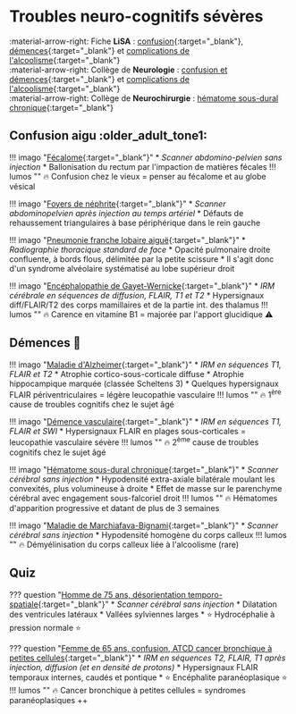 # Troubles neuro-cognitifs sévères

:material-arrow-right: Fiche **LiSA** : [confusion](https://livret.uness.fr/lisa/2024/Confusion,_d%C3%A9mences._(voir_item_132)){:target="_blank"}, [démences](https://livret.uness.fr/lisa/2024/Troubles_cognitifs_du_sujet_%C3%A2g%C3%A9._(voir_item_108)){:target="_blank"} et [complications de l'alcoolisme](https://livret.uness.fr/lisa/2024/Conna%C3%AEtre_les_complications_m%C3%A9dicales_g%C3%A9n%C3%A9rales_principales_de_la_consommation_d%E2%80%99alcool_OIC-076-12-A){:target="_blank"}  
:material-arrow-right: Collège de **Neurologie** : [confusion et démences](https://www.cen-neurologie.fr/fr/deuxieme-cycle/confusion-troubles-cognitifs-demence){:target="_blank"} et [complications de l'alcoolisme](https://www.cen-neurologie.fr/fr/deuxieme-cycle/addiction-lalcool-complications-neurologiques-lalcoolisme){:target="_blank"}  
:material-arrow-right: Collège de **Neurochirurgie** : [hématome sous-dural chronique](https://campus.neurochirurgie.fr/article1786.html){:target="_blank"}


## Confusion aigu :older_adult_tone1:

!!! imago "[Fécalome](https://radiopaedia.org/cases/53898/studies/60003){:target="_blank"}"
    * _Scanner abdomino-pelvien sans injection_
    * Ballonisation du rectum par l'impaction de matières fécales 
    !!! lumos ""
        :fire: Confusion chez le vieux = penser au fécalome et au globe vésical

!!! imago "[Foyers de néphrite](https://radiopaedia.org/cases/acute-pyelonephritis-17){:target="_blank"}"
    * _Scanner abdominopelvien après injection au temps artériel_
    * Défauts de rehaussement triangulaires à base périphérique dans le rein gauche

!!! imago "[Pneumonie franche lobaire aiguë](https://radiopaedia.org/cases/181713/studies/145072){:target="_blank"}"
    * _Radiographie thoracique standard de face_
    * Opacité pulmonaire droite confluente, à bords flous, délimitée par la petite scissure
    * Il s'agit donc d'un syndrome alvéolaire systématisé au lobe supérieur droit

!!! imago "[Encéphalopathie de Gayet-Wernicke](https://radiopaedia.org/cases/30352/studies/30997){:target="_blank"}"
    * _IRM cérébrale en séquences de diffusion, FLAIR, T1 et T2_
    * Hypersignaux diff/FLAIR/T2 des corps mamillaires et de la partie int. des thalamus
    !!! lumos ""
        :fire: Carence en vitamine B1 = majorée par l'apport glucidique :warning:


## Démences :exploding_head:

!!! imago "[Maladie d'Alzheimer](https://radiopaedia.org/cases/22196/studies/22226){:target="_blank"}"
    * _IRM en séquences T1, FLAIR et T2_
    * Atrophie cortico-sous-corticale diffuse
    * Atrophie hippocampique marquée (classée Scheltens 3)
    * Quelques hypersignaux FLAIR périventriculaires = légère leucopathie vasculaire
    !!! lumos ""
        :fire: 1<sup>ère</sup> cause de troubles cognitifs chez le sujet âgé

!!! imago "[Démence vasculaire](https://radiopaedia.org/cases/25641/studies/25829){:target="_blank"}"
    * _IRM en séquences T1, FLAIR et SWI_
    * Hypersignaux FLAIR en plages sous-corticales = leucopathie vasculaire sévère
    !!! lumos ""
        :fire: 2<sup>ème</sup> cause de troubles cognitifs chez le sujet âgé

!!! imago "[Hématome sous-dural chronique](https://radiopaedia.org/cases/77679/studies/89893){:target="_blank"}"
    * _Scanner cérébral sans injection_
    * Hypodensité extra-axiale bilatérale moulant les convexités, plus volumineuse à droite
    * Effet de masse sur le parenchyme cérébral avec engagement sous-falcoriel droit
    !!! lumos ""
        :fire: Hématomes d'apparition progressive et datant de plus de 3 semaines

!!! imago "[Maladie de Marchiafava-Bignami](https://radiopaedia.org/cases/73702/studies/84496){:target="_blank"}"
    * _Scanner cérébral sans injection_
    * Hypodensité homogène du corps calleux
    !!! lumos ""
        :fire: Démyélinisation du corps calleux liée à l'alcoolisme (rare)



## Quiz

??? question "[Homme de 75 ans, désorientation temporo-spatiale](https://radiopaedia.org/cases/54711/studies/60945){:target="_blank"}"
    * _Scanner cérébral sans injection_
    * Dilatation des ventricules latéraux
    * Vallées sylviennes larges
    * :star: Hydrocéphalie à pression normale :star:

??? question "[Femme de 65 ans, confusion, ATCD cancer bronchique à petites cellules](https://radiopaedia.org/cases/96809/studies/116694){:target="_blank"}"
    * _IRM en séquences T2, FLAIR, T1 après injection, diffusion (et en densité de protons)_
    * Hypersignaux FLAIR temporaux internes, caudés et pontique
    * :star: Encéphalite paranéoplasique :star:
    !!! lumos ""
        :fire: Cancer bronchique à petites cellules = syndromes paranéoplasiques ++